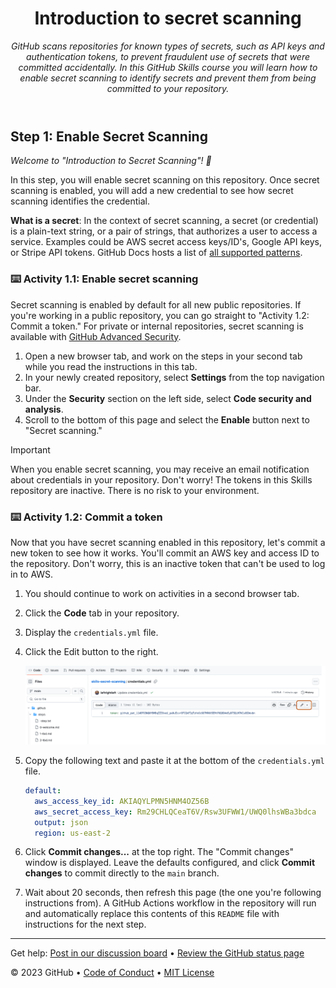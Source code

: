 <header>

# Introduction to secret scanning

_GitHub scans repositories for known types of secrets, such as API keys and authentication tokens, to prevent fraudulent use of secrets that were committed accidentally. In this GitHub Skills course you will learn how to enable secret scanning to identify secrets and prevent them from being committed to your repository._

</header>

## Step 1: Enable Secret Scanning

_Welcome to "Introduction to Secret Scanning"! :wave:_

In this step, you will enable secret scanning on this repository. Once secret scanning is enabled, you will add a new credential to see how secret scanning identifies the credential.

**What is a secret**: In the context of secret scanning, a secret (or credential) is a plain-text string, or a pair of strings, that authorizes a user to access a service. Examples could be AWS secret access keys/ID's, Google API keys, or Stripe API tokens. GitHub Docs hosts a list of [all supported patterns](https://docs.github.com/en/code-security/secret-scanning/secret-scanning-patterns#supported-secrets).

### :keyboard: Activity 1.1: Enable secret scanning

Secret scanning is enabled by default for all new public repositories. If you're working in a public repository, you can go straight to "Activity 1.2: Commit a token." For private or internal repositories, secret scanning is available with [GitHub Advanced Security](https://docs.github.com/en/enterprise-cloud@latest/get-started/learning-about-github/about-github-advanced-security).

1. Open a new browser tab, and work on the steps in your second tab while you read the instructions in this tab.
2. In your newly created repository, select **Settings** from the top navigation bar.
3. Under the **Security** section on the left side, select **Code security and analysis**.
4. Scroll to the bottom of this page and select the **Enable** button next to "Secret scanning."

> [!IMPORTANT]
> When you enable secret scanning, you may receive an email notification about credentials in your repository. Don't worry! The tokens in this Skills repository are inactive. There is no risk to your environment.

### :keyboard: Activity 1.2: Commit a token

Now that you have secret scanning enabled in this repository, let's commit a new token to see how it works. You'll commit an AWS key and access ID to the repository. Don't worry, this is an inactive token that can't be used to log in to AWS.

1. You should continue to work on activities in a second browser tab.
2. Click the **Code** tab in your repository.
3. Display the `credentials.yml` file.
4. Click the Edit button to the right.

    ![A screenshot of credentials.yml on the GitHub web interface with the edit button outlined](/images/edit-credentials-file.png)

5. Copy the following text and paste it at the bottom of the `credentials.yml` file.

    ```yaml
    default:
      aws_access_key_id: AKIAQYLPMN5HNM4OZ56B
      aws_secret_access_key: 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
      output: json
      region: us-east-2
    ```

6. Click **Commit changes...** at the top right. The "Commit changes" window is displayed. Leave the defaults configured, and click **Commit changes** to commit directly to the `main` branch.
7. Wait about 20 seconds, then refresh this page (the one you're following instructions from). A GitHub Actions workflow in the repository will run and automatically replace this contents of this `README` file with instructions for the next step.

<footer>

---

Get help: [Post in our discussion board](https://github.com/orgs/skills/discussions/categories/introduction-to-secret-scanning) &bull; [Review the GitHub status page](https://www.githubstatus.com/)

&copy; 2023 GitHub &bull; [Code of Conduct](https://www.contributor-covenant.org/version/2/1/code_of_conduct/code_of_conduct.md) &bull; [MIT License](https://gh.io/mit)

</footer>
